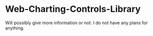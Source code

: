 # Web-Charting-Controls-Library
Will possibly give more information or not.
I do not have any plans for anything.
